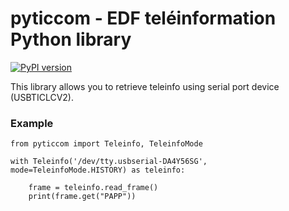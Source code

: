# pyticcom - EDF teléinformation Python library

[![PyPI version](https://badge.fury.io/py/pyticcom.svg)](https://badge.fury.io/py/pyticcom)

This library allows you to retrieve teleinfo using serial port device (USBTICLCV2).

### Example

~~~
from pyticcom import Teleinfo, TeleinfoMode

with Teleinfo('/dev/tty.usbserial-DA4Y56SG', mode=TeleinfoMode.HISTORY) as teleinfo:

    frame = teleinfo.read_frame()
    print(frame.get("PAPP"))
~~~